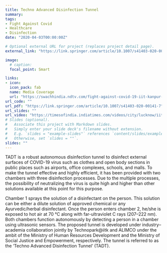 ```yaml
---
title: Techno Advanced Disinfection Tunnel
summary:  
tags:
- Fight Against Covid
- Healthcare
- Disinfection
date: "2020-04-03T00:00:00Z"

# Optional external URL for project (replaces project detail page).
external_link: "https://link.springer.com/article/10.1007/s41403-020-00141-7"

image:
  # caption: 
  focal_point: Smart

links:
- icon: 
  icon_pack: fab
  name: Media Coverage
  url: "https://swachhindia.ndtv.com/fight-against-covid-19-iit-kanpur-develops-advanced-disinfectant-tunnel-with-three-levels-of-sanitisation-45136/"
url_code: ""
url_pdf: "https://link.springer.com/article/10.1007/s41403-020-00141-7"
url_slides: ""
url_video: "https://timesofindia.indiatimes.com/videos/city/lucknow/iit-kanpur-develops-advanced-disinfectant-tunnel/videoshow/75734262.cms"
# Slides (optional).
#   Associate this project with Markdown slides.
#   Simply enter your slide deck's filename without extension.
#   E.g. `slides = "example-slides"` references `content/slides/example-slides.md`.
#   Otherwise, set `slides = ""`.
slides: ""
---
```

 TADT is a robust autonomous disinfection tunnel to disinfect external surfaces of COVID-19 virus such as clothes and open body sections in public places such as airports, office complexes, schools, and malls. To make the tunnel effective and highly efficient, it has been provided with two chambers with three disinfection processes. Due to the multiple processes, the possibility of neutralizing the virus is quite high and higher than other solutions available at this point for this purpose.
 
  Chamber 1 sprays the solution of a disinfectant on the person. This solution can be either a dilute solution of approved chemical or any Ayurvedic/herbal disinfectant. Once the person enters chamber 2, he/she is exposed to hot air at 70 °C along with far-ultraviolet C rays (207–222 nm). Both chambers function autonomously by detecting a person in a chamber using ultrasonic sensors. The proposed tunnel is developed under industry–academia collaboration jointly by Technopark@iitk and ALIMCO under the ambit of the Ministry of Human Resources Development and the Ministry of Social Justice and Empowerment, respectively. The tunnel is referred to as the ‘Techno Advanced Disinfection Tunnel’ (TADT).